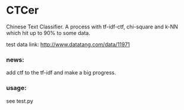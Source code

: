 CTCer
=====

Chinese Text Classifier. A process with tf-idf-ctf, chi-square and k-NN which hit up to 90% to some data.

test data link: http://www.datatang.com/data/11971

### news:

add ctf to the tf-idf and make a big progress.

### usage:

see test.py
